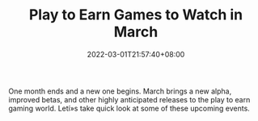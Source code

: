﻿---
title: "Play to Earn Games to Watch in March"
date: 2022-03-01T21:57:40+08:00
lastmod: 2022-03-01T16:45:40+08:00
draft: false
authors: ["Star"]
description: "One month ends and a new one begins. March brings a new alpha, improved betas, and other highly anticipated releases to the play to earn gaming world. Letí»s take quick look at some of these upcoming events."
featuredImage: "play-to-earn-games-to-watch-in-march.jpg"
tags: ["Virtual World","Play to Earn"]
categories: ["news"]
news: ["Virtual World"]
weight: 
lightgallery: true
pinned: false
recommend: false
recommend1: false
---

One month ends and a new one begins. March brings a new alpha, improved betas, and other highly anticipated releases to the play to earn gaming world. Letí»s take quick look at some of these upcoming events.

<!--more-->


